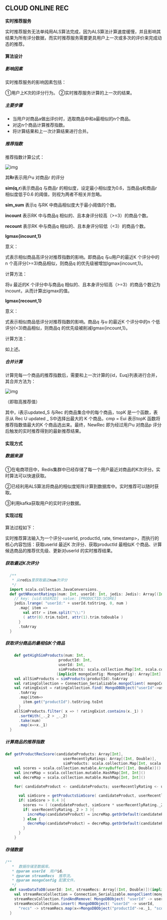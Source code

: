 ## CLOUD ONLINE REC

**实时推荐服务**

实时推荐服务无法单纯用ALS算法完成，因为ALS算法计算速度缓慢，并且影响其结果为所有评分数据，而实时推荐服务需要更具用户上一次或多次的评价来完成动态的推荐。

#### 算法设计

##### 影响因素

实时推荐服务的影响因素包括：

①用户上K次的评分行为。
②实时推荐服务计算的上一次的结果。

##### **主要步骤**

- 当用户对商品a做出评价时，选取商品中和a最相似的n个商品。
- 对这n个商品计算推荐指数。
- 将计算结果和上一次计算结果进行合并。

##### 推荐指数

推荐指数计算公式：

![img](file:///C:\Users\24558\AppData\Local\Temp\ksohtml\wps1602.tmp.jpg)

其**Rr**表示用户u 对商品r 的评分

**sim(q,r**)表示商品q 与商品r 的相似度，设定最小相似度为0.6，当商品q和商品r 相似度低于0.6 的阈值，则视为两者不相关并忽略。

**sim_sum** 表示q 与RK 中商品相似度大于最小阈值的个数。

**incount** 表示RK 中与商品q 相似的、且本身评分较高（>=3）的商品个数。

**recount** 表示RK 中与商品q 相似的、且本身评分较低（<3）的商品个数。

**lgmax{incount,1}**

意义：

式表示相似商品高评分对推荐指数的影响。即商品q 与u用户的最近K 个评分中的n 个高评分(>=3)商品相似，则商品q 的优先级被增加lgmax{incount,1}。

计算方法：

将u 最近的K 个评分中与商品q 相似的、且本身评分较高（>=3）的商品个数记为 incount，从而计算出igmax的值。

**lgmax{recount,1}**

意义：

式表示相似商品低评分对推荐指数的影响。商品q 与u 的最近K 个评分中的n 个低评分(<3)商品相似，则商品q 的优先级被削减lgmax{incount,1}。

计算方法：

如上述。

##### 合并计算

计算完每一个商品的推荐指数后，需要和上一次计算的{id，Euq}列表进行合并，其合并方法为：

![img](file:///C:\Users\24558\AppData\Local\Temp\ksohtml\wps37AB.tmp.jpg)

（即取高推荐值）

其中，i表示updated_S 与Rec 的商品集合中的每个商品，topK 是一个函数，表示从 Rec U updated _ S中选择出最大的 K 个商品，cmp = Eui 表示topK 函数将推荐指数值最大的K 个商品选出来。最终，NewRec 即为经过用户u 对商品p 评分后触发的实时推荐得到的最新推荐结果。

#### 实现方式

##### 数据来源

①在电商项目中，Redis集群中已经存储了每一个用户最近对商品的K次评分。实时算法可以快速获取。

②已经利用ALS算法将商品的相似度矩阵计算到数据库中。实时推荐可以随时获取。

③利用kafka获取用户的实时评分数据。

#### 实现过程

算法过程如下：

实时推荐算法输入为一个评分<userId, productId, rate, timestamp>，而执行的核心内容包括：获取userId 最近K 次评分、获取productId 最相似K 个商品、计算候选商品的推荐优先级、更新对userId 的实时推荐结果。

##### 获取最近K次评分

```scala
  /**
   * 从redis里获取最近num次评分
   */
  import scala.collection.JavaConversions._
  def getNRecentRatings(num: Int, userId: Int, jedis: Jedis): Array[(Int, Double)] = {
    // key: [uid:USERID]  value: [PRODUCTID:SCORE]
    jedis.lrange( "userId:" + userId.toString, 0, num )
      .map{ item =>
        val attr = item.split("\\:")
        ( attr(0).trim.toInt, attr(1).trim.toDouble )
      }
      .toArray
  }
```

##### 获取评分商品的最相似K个商品

```scala
	def getHighSimProducts(num: Int,
                        productId: Int,
                        userId: Int,
                        simProducts: scala.collection.Map[Int, scala.collection.immutable.Map[Int, Double]])
                       (implicit mongoConfig: MongoConfig): Array[Int] ={
    val allSimProducts = simProducts(productId).toArray
    val ratingCollection = Connection_Serializable.mongoClient( mongoConfig.db )( DB_RATING_COLLECTION_NAME)
    val ratingExist = ratingCollection.find( MongoDBObject("userId"->userId) )
      .toArray
      .map{item=> 
        item.get("productId").toString.toInt
      }
    allSimProducts.filter( x => ! ratingExist.contains(x._1) )
      .sortWith(_._2 > _._2)
      .take(num)
      .map(x=>x._1)
  }
```

##### 计算商品的推荐指数

```scala
def getProductRecScore(candidateProducts: Array[Int],
                          userRecentlyRatings: Array[(Int, Double)],
                          simProducts: scala.collection.Map[Int, scala.collection.immutable.Map[Int, Double]]): Array[(Int, Double)] ={
    val scores = scala.collection.mutable.ArrayBuffer[(Int, Double)]()
    val increMap = scala.collection.mutable.HashMap[Int, Int]()
    val decreMap = scala.collection.mutable.HashMap[Int, Int]()
    
    for( candidateProduct <- candidateProducts; userRecentlyRating <- userRecentlyRatings ){

      val simScore = getProductsSimScore( candidateProduct, userRecentlyRating._1, simProducts )
      if( simScore > 0.4 ){
        scores += ( (candidateProduct, simScore * userRecentlyRating._2) )
        if( userRecentlyRating._2 > 3 ){
          increMap(candidateProduct) = increMap.getOrDefault(candidateProduct, 0) + 1
        } else {
          decreMap(candidateProduct) = decreMap.getOrDefault(candidateProduct, 0) + 1
        }
      }
    }
```

##### 存储数据

```scala
/**
   *  数据存储至数据库。
   * @param userId  用户id。
   * @param streamRecs  推荐流。
   * @param mongoConfig 配置文件。
   */
  def saveDataToDB(userId: Int, streamRecs: Array[(Int, Double)])(implicit mongoConfig: MongoConfig): Unit ={
    val streamRecsCollection = Connection_Serializable.mongoClient(mongoConfig.db)(STREAM_RECS)
    streamRecsCollection.findAndRemove( MongoDBObject( "userId" -> userId ) )
    streamRecsCollection.insert( MongoDBObject( "userId" -> userId,
      "recs" -> streamRecs.map(x=>MongoDBObject("productId"->x._1, "score"->x._2)) ) )
  }
```

